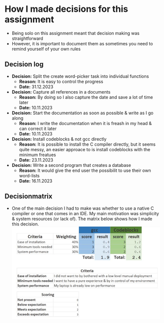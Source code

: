 # How I made decisions for this assignment
* Being solo on this assignment meant that decision making was straightforward
* However, it is important to document them as sometimes you need to remind yourself of your own rules

## Decision log
* **Decision:** Split the create word-picker task into individual functions
  * **Reason:** It is easy to control the progress
  * **Date:** 31.12.2023  
* **Decision:** Capture all references in a documents
  * **Reason:** By doing so I also capture the date and save a lot of time later
  * **Date:** 10.11.2023  
* **Decision:** Start the documentation as soon as possible & write as I go along
  * **Reason:** I write the documentation when it is freash in my head & can correct it later
  * **Date:** 10.11.2023  
* **Decision:** Install codeblocks & not gcc directly
  * **Reason:** It is possible to install the C compiler directly, but it seems quite messy, an easier approace to is install codeblocks with the minimum freatues 
  * **Date:** 23.11.2023  
* **Decision:** Write a second program that creates a database
  * **Reason:** It would give the end user the possibilit to use their own word-lists 
  * **Date:** 16.11.2023  
  
## Decisionmatrix
* One of the main decision I had to make was whether to use a native C compiler or one that comes in an IDE. My main motivation was simplicity & system resources (or lack of). The matrix below shows how I made this decision.
![decision][decide01]

[decide01]: ../02_resources/images/decide-decisionmatrix.JPG
